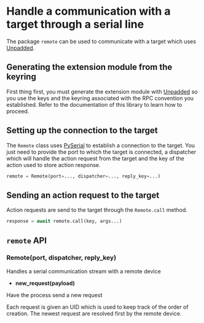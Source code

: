 # Handle a communication with a target through a serial line

The package `remote` can be used to communicate with a target which uses [Unpadded](https://github.com/StarQTius/Unpadded).

## Generating the extension module from the keyring

First thing first, you must generate the extension module with [Unpadded](https://github.com/StarQTius/Unpadded) so you use the keys and the keyring associated with the RPC convention you established. Refer to the documentation of this library to learn how to proceed.

## Setting up the connection to the target

The `Remote` class uses [PySerial](https://pyserial.readthedocs.io/en/latest/) to establish a connection to the target. You just need to provide the port to which the target is connected, a dispatcher which will handle the action request from the target and the key of the action used to store action response.

```python
remote = Remote(port=..., dispatcher=..., reply_key=...)
```

## Sending an action request to the target

Action requests are send to the target through the `Remote.call` method.

```python
response = await remote.call(key, args...)
```

## `remote` API


###  Remote(port, dispatcher, reply_key)
Handles a serial communication stream with a remote device



* **new_request(payload)** 

Have the process send a new request

Each request is given an UID which is used to keep track of the order of creation. The newest request are resolved first by the remote device.
